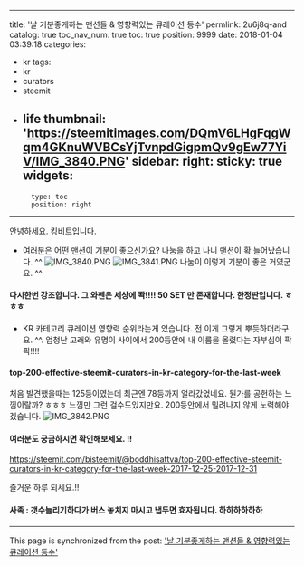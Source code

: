
---
title: '날 기분좋게하는 맨션들 & 영향력있는 큐레이션 등수'
permlink: 2u6j8q-and
catalog: true
toc_nav_num: true
toc: true
position: 9999
date: 2018-01-04 03:39:18
categories:
- kr
tags:
- kr
- curators
- steemit
- life
thumbnail: 'https://steemitimages.com/DQmV6LHgFqgWqm4GKnuWVBCsYjTvnpdGigpmQv9gEw77YiV/IMG_3840.PNG'
sidebar:
    right:
        sticky: true
widgets:
    -
        type: toc
        position: right
---


안녕하세요. 킹비트입니다.  
- 여러분은 어떤 맨션이 기분이 좋으신가요? 
나눔을 하고 나니  맨션이 확 늘어났습니다. ^^ 
![IMG_3840.PNG](https://steemitimages.com/DQmV6LHgFqgWqm4GKnuWVBCsYjTvnpdGigpmQv9gEw77YiV/IMG_3840.PNG)
![IMG_3841.PNG](https://steemitimages.com/DQmX1NLAWvMVvN91aJA4Xa76XBwNddpWC8u76PU8Ru3Mvye/IMG_3841.PNG)
나눔이 이렇게 기분이 좋은 거였군요. ^^ 
#### 다시한번 강조합니다. 그 와펜은 세상에 똭!!!! 50 SET 만 존재합니다.  한정판입니다. ㅎㅎㅎ

- KR 카테고리 큐레이션 영향력 순위라는게 있습니다. 전 이게 그렇게 뿌듯하더라구요. ^^. 엄청난 고래와 유명이 사이에서 200등안에 내 이름을 올렸다는 자부심이 팍팍!!!!

#### top-200-effective-steemit-curators-in-kr-category-for-the-last-week

처음 발견했을때는 125등이였는데 최근엔 78등까지 얼라갔었네요.  뭔가를 공헌하는 느낌이랄까? ㅎㅎㅎ 느낌만 그런 걸수도있지만요.  200등안에서 밀려나지 않게 노력해야 겠습니다. 
![IMG_3842.PNG](https://steemitimages.com/DQmPaee9W6sUKnkUhrbR6dNKye34YGfXPD6zX93ZaMXYHTC/IMG_3842.PNG)

#### 여러분도 궁금하시면 확인해보세요. !!

https://steemit.com/bisteemit/@boddhisattva/top-200-effective-steemit-curators-in-kr-category-for-the-last-week-2017-12-25-2017-12-31

즐거운 하루 되세요.!!

#### 사족 : 갯수늘리기하다가 버스 놓치지 마시고 냅두면 효자됩니다. 하하하하하하

- - -

This page is synchronized from the post: ['날 기분좋게하는 맨션들 & 영향력있는 큐레이션 등수'](https://steemit.com/@kingbit/2u6j8q-and)
